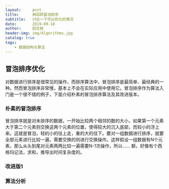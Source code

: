 ```yaml
---
layout:     post
title:      再回顾冒泡排序
subtitle:   讨论一下可以优化的情况
date:       2019-09-10
author:     招文桃
header-img: img/Algorithms.jpg
catalog: true
tags:
    - 数据结构与算法
---
```


## 冒泡排序优化

对数据进行排序是很常见的操作，而排序算法中，冒泡排序是最简单、最经典的一种。然而冒泡排序非常慢，基本上不会在实际应用中使用它。冒泡排序作为算法入门是一个很不错的例子，下面介绍朴素的冒泡排序算法及其改进版本。

### 朴素的冒泡排序

冒泡排序就是对未排序的数据，一开始比较两个相邻的数的大小，如果第一个元素大于第二个元素则交换这两个元素的位置，使得较大的沉入底部，而较小的浮上来。这就是冒泡，轻的小的往上走，重的大的往下。要对一组数据进行排序，就要全部元素进行比较一遍，需要交换的则进行交换操作。这样假设一组数据有N个元素，那么从头到尾对元素两两比较一遍需要N-1次操作，所以…… 额，好像有个西格玛记法，求和，推导出时间复杂度的。<!--more-->

### 改进版1

### 算法分析